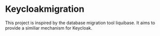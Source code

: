 # Keycloakmigration

This project is inspired by the database migration tool liquibase.
It aims to provide a similiar mechanism for Keycloak.

